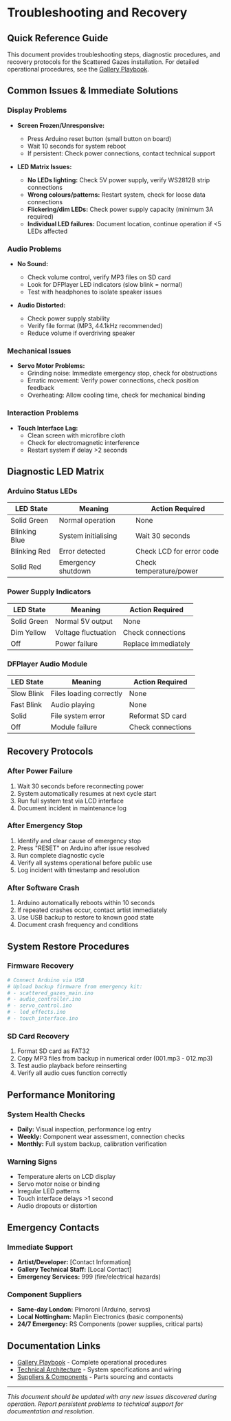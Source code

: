 # Troubleshooting and Recovery

## Quick Reference Guide

This document provides  troubleshooting steps, diagnostic procedures, and recovery protocols for the Scattered Gazes installation. For detailed operational procedures, see the [Gallery Playbook](Gallery_Playbook_ScatteredGazesAIBias.md).

## Common Issues & Immediate Solutions

### Display Problems
- **Screen Frozen/Unresponsive:**
  - Press Arduino reset button (small button on board)
  - Wait 10 seconds for system reboot
  - If persistent: Check power connections, contact technical support

- **LED Matrix Issues:**
  - **No LEDs lighting:** Check 5V power supply, verify WS2812B strip connections
  - **Wrong colours/patterns:** Restart system, check for loose data connections
  - **Flickering/dim LEDs:** Check power supply capacity (minimum 3A required)
  - **Individual LED failures:** Document location, continue operation if <5 LEDs affected

### Audio Problems
- **No Sound:** 
  - Check volume control, verify MP3 files on SD card
  - Look for DFPlayer LED indicators (slow blink = normal)
  - Test with headphones to isolate speaker issues

- **Audio Distorted:**
  - Check power supply stability
  - Verify file format (MP3, 44.1kHz recommended)
  - Reduce volume if overdriving speaker

### Mechanical Issues
- **Servo Motor Problems:**
  - Grinding noise: Immediate emergency stop, check for obstructions
  - Erratic movement: Verify power connections, check position feedback
  - Overheating: Allow cooling time, check for mechanical binding

### Interaction Problems
- **Touch Interface Lag:**
  - Clean screen with microfibre cloth
  - Check for electromagnetic interference
  - Restart system if delay >2 seconds

## Diagnostic LED Matrix

### Arduino Status LEDs
| LED State | Meaning | Action Required |
|-----------|---------|-----------------|
| Solid Green | Normal operation | None |
| Blinking Blue | System initialising | Wait 30 seconds |
| Blinking Red | Error detected | Check LCD for error code |
| Solid Red | Emergency shutdown | Check temperature/power |

### Power Supply Indicators
| LED State | Meaning | Action Required |
|-----------|---------|-----------------|
| Solid Green | Normal 5V output | None |
| Dim Yellow | Voltage fluctuation | Check connections |
| Off | Power failure | Replace immediately |

### DFPlayer Audio Module
| LED State | Meaning | Action Required |
|-----------|---------|-----------------|
| Slow Blink | Files loading correctly | None |
| Fast Blink | Audio playing | None |
| Solid | File system error | Reformat SD card |
| Off | Module failure | Check connections |

## Recovery Protocols

### After Power Failure
1. Wait 30 seconds before reconnecting power
2. System automatically resumes at next cycle start
3. Run full system test via LCD interface
4. Document incident in maintenance log

### After Emergency Stop
1. Identify and clear cause of emergency stop
2. Press "RESET" on Arduino after issue resolved
3. Run complete diagnostic cycle
4. Verify all systems operational before public use
5. Log incident with timestamp and resolution

### After Software Crash
1. Arduino automatically reboots within 10 seconds
2. If repeated crashes occur, contact artist immediately
3. Use USB backup to restore to known good state
4. Document crash frequency and conditions

## System Restore Procedures

### Firmware Recovery
```bash
# Connect Arduino via USB
# Upload backup firmware from emergency kit:
# - scattered_gazes_main.ino
# - audio_controller.ino
# - servo_control.ino
# - led_effects.ino
# - touch_interface.ino
```

### SD Card Recovery
1. Format SD card as FAT32
2. Copy MP3 files from backup in numerical order (001.mp3 - 012.mp3)
3. Test audio playback before reinserting
4. Verify all audio cues function correctly

## Performance Monitoring

### System Health Checks
- **Daily:** Visual inspection, performance log entry
- **Weekly:** Component wear assessment, connection checks
- **Monthly:** Full system backup, calibration verification

### Warning Signs
- Temperature alerts on LCD display
- Servo motor noise or binding
- Irregular LED patterns
- Touch interface delays >1 second
- Audio dropouts or distortion

## Emergency Contacts

### Immediate Support
- **Artist/Developer:** [Contact Information]
- **Gallery Technical Staff:** [Local Contact]
- **Emergency Services:** 999 (fire/electrical hazards)

### Component Suppliers
- **Same-day London:** Pimoroni (Arduino, servos)
- **Local Nottingham:** Maplin Electronics (basic components)
- **24/7 Emergency:** RS Components (power supplies, critical parts)

## Documentation Links

- [Gallery Playbook](Gallery_Playbook_ScatteredGazesAIBias.md) - Complete operational procedures
- [Technical Architecture](Technical_Architecture.md) - System specifications and wiring
- [Suppliers & Components](Suppliers_Component_List.md) - Parts sourcing and contacts

***

*This document should be updated with any new issues discovered during operation. Report persistent problems to technical support for documentation and resolution.*

